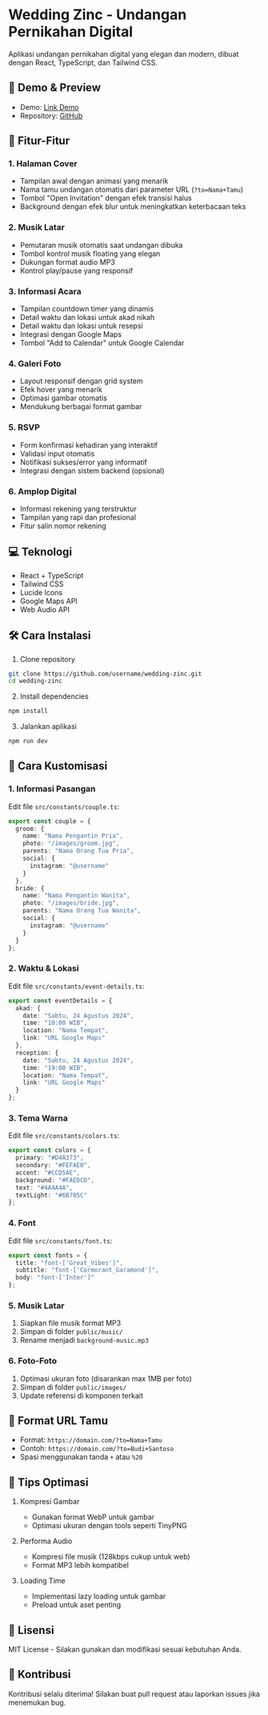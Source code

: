 # Wedding Zinc - Undangan Pernikahan Digital

Aplikasi undangan pernikahan digital yang elegan dan modern, dibuat dengan React, TypeScript, dan Tailwind CSS.

## 📱 Demo & Preview

- Demo: [Link Demo](#)
- Repository: [GitHub](#)

## 🌟 Fitur-Fitur

### 1. Halaman Cover
- Tampilan awal dengan animasi yang menarik
- Nama tamu undangan otomatis dari parameter URL (`?to=Nama+Tamu`)
- Tombol "Open Invitation" dengan efek transisi halus
- Background dengan efek blur untuk meningkatkan keterbacaan teks

### 2. Musik Latar
- Pemutaran musik otomatis saat undangan dibuka
- Tombol kontrol musik floating yang elegan
- Dukungan format audio MP3
- Kontrol play/pause yang responsif

### 3. Informasi Acara
- Tampilan countdown timer yang dinamis
- Detail waktu dan lokasi untuk akad nikah
- Detail waktu dan lokasi untuk resepsi
- Integrasi dengan Google Maps
- Tombol "Add to Calendar" untuk Google Calendar

### 4. Galeri Foto
- Layout responsif dengan grid system
- Efek hover yang menarik
- Optimasi gambar otomatis
- Mendukung berbagai format gambar

### 5. RSVP
- Form konfirmasi kehadiran yang interaktif
- Validasi input otomatis
- Notifikasi sukses/error yang informatif
- Integrasi dengan sistem backend (opsional)

### 6. Amplop Digital
- Informasi rekening yang terstruktur
- Tampilan yang rapi dan profesional
- Fitur salin nomor rekening

## 💻 Teknologi

- React + TypeScript
- Tailwind CSS
- Lucide Icons
- Google Maps API
- Web Audio API

## 🛠️ Cara Instalasi

1. Clone repository
```bash
git clone https://github.com/username/wedding-zinc.git
cd wedding-zinc
```

2. Install dependencies
```bash
npm install
```

3. Jalankan aplikasi
```bash
npm run dev
```

## 📝 Cara Kustomisasi

### 1. Informasi Pasangan
Edit file `src/constants/couple.ts`:
```typescript
export const couple = {
  groom: {
    name: "Nama Pengantin Pria",
    photo: "/images/groom.jpg",
    parents: "Nama Orang Tua Pria",
    social: {
      instagram: "@username"
    }
  },
  bride: {
    name: "Nama Pengantin Wanita",
    photo: "/images/bride.jpg",
    parents: "Nama Orang Tua Wanita",
    social: {
      instagram: "@username"
    }
  }
};
```

### 2. Waktu & Lokasi
Edit file `src/constants/event-details.ts`:
```typescript
export const eventDetails = {
  akad: {
    date: "Sabtu, 24 Agustus 2024",
    time: "10:00 WIB",
    location: "Nama Tempat",
    link: "URL Google Maps"
  },
  reception: {
    date: "Sabtu, 24 Agustus 2024",
    time: "19:00 WIB",
    location: "Nama Tempat",
    link: "URL Google Maps"
  }
};
```

### 3. Tema Warna
Edit file `src/constants/colors.ts`:
```typescript
export const colors = {
  primary: "#D4A373",
  secondary: "#FEFAE0",
  accent: "#CCD5AE",
  background: "#FAEDCD",
  text: "#4A4A4A",
  textLight: "#6B705C"
};
```

### 4. Font
Edit file `src/constants/font.ts`:
```typescript
export const fonts = {
  title: "font-['Great_Vibes']",
  subtitle: "font-['Cormorant_Garamond']",
  body: "font-['Inter']"
};
```

### 5. Musik Latar
1. Siapkan file musik format MP3
2. Simpan di folder `public/music/`
3. Rename menjadi `background-music.mp3`

### 6. Foto-Foto
1. Optimasi ukuran foto (disarankan max 1MB per foto)
2. Simpan di folder `public/images/`
3. Update referensi di komponen terkait

## 📱 Format URL Tamu

- Format: `https://domain.com/?to=Nama+Tamu`
- Contoh: `https://domain.com/?to=Budi+Santoso`
- Spasi menggunakan tanda `+` atau `%20`

## 🔧 Tips Optimasi

1. Kompresi Gambar
   - Gunakan format WebP untuk gambar
   - Optimasi ukuran dengan tools seperti TinyPNG

2. Performa Audio
   - Kompresi file musik (128kbps cukup untuk web)
   - Format MP3 lebih kompatibel

3. Loading Time
   - Implementasi lazy loading untuk gambar
   - Preload untuk aset penting

## 📄 Lisensi

MIT License - Silakan gunakan dan modifikasi sesuai kebutuhan Anda.

## 🤝 Kontribusi

Kontribusi selalu diterima! Silakan buat pull request atau laporkan issues jika menemukan bug.
